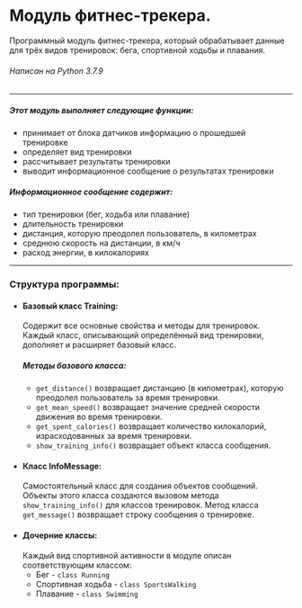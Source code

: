 # Модуль фитнес-трекера.

Программный модуль фитнес-трекера, который обрабатывает данные для трёх видов тренировок: бега, спортивной ходьбы и плавания.
###### Написан на Python 3.7.9

---

##### Этот модуль выполняет следующие функции:
- принимает от блока датчиков информацию о прошедшей тренировке
- определяет вид тренировки
- рассчитывает результаты тренировки
- выводит информационное сообщение о результатах тренировки

##### Информационное сообщение содержит:
- тип тренировки (бег, ходьба или плавание)
- длительность тренировки
- дистанция, которую преодолел пользователь, в километрах
- среднюю скорость на дистанции, в км/ч
- расход энергии, в килокалориях
---

### Структура программы:
- #### Базовый класс Training:
    Cодержит все основные свойства и методы для тренировок. Каждый класс, описывающий определённый вид тренировки, дополняет и расширяет базовый класс.
    ##### Методы базового класса:
    - `get_distance()` возвращает дистанцию (в километрах), которую преодолел пользователь за время тренировки.
    - `get_mean_speed()` возвращает значение средней скорости движения во время тренировки.
    - `get_spent_calories()` возвращает количество килокалорий, израсходованных за время тренировки.
    - `show_training_info()` возвращает объект класса сообщения.
- #### Класс InfoMessage:
    Самостоятельный класс для создания объектов сообщений.
    Объекты этого класса создаются вызовом метода `show_training_info()` для классов тренировок.
    Метод класса `get_message()` возвращает строку сообщения о тренировке.
- #### Дочерние классы:
    Каждый вид спортивной активности в модуле описан соответствующим классом:
    - Бег - `class Running`
    - Спортивная ходьба - `class SportsWalking`
    - Плавание - `class Swimming`
